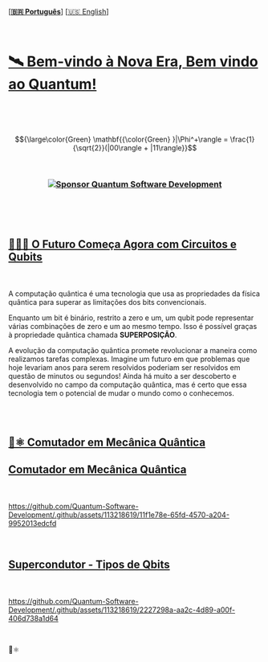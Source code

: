  \[**[🇧🇷 Português](README.pt_BR.md)**\] \[[🇺🇸 English](README.md)\]


<br>

<!-- Start Header -->

# [🛰 Bem-vindo à Nova Era, Bem vindo ao Quantum!]()

<br><br>            

<!-- INÍCIO DAS FÓRMULAS QUÂNTICAS

$${\color{Green} \boldsymbol{E=m c^2}}$$

# $${\Huge\color{Green} \boldsymbol{E=m c^2}}$$

#### <p align="center"> Entrelaçamento:

### $${\color{Cyan} \mathbf{{\color{Cyan} }|\Phi^+\rangle = \frac{1}{\sqrt{2}}(|00\rangle + |11\rangle)}}$$

END QUANTUM FORMULAS -->

 $${\large\color{Green} \mathbf{{\color{Green} }|\Phi^+\rangle = \frac{1}{\sqrt{2}}(|00\rangle + |11\rangle}}$$


<!--### <p align="center">  <img src="https://github.githubassets.com/images/icons/emoji/octocat.png" width="46">  -->

<br>

<!--### <p align="center">  <img src="https://github.githubassets.com/images/icons/emoji/octocat.png" width="46">  -->
### <p align="center"> [![Sponsor Quantum Software Development](https://img.shields.io/badge/Sponsor-Quantum%20Software%20Development-brightgreen?logo=GitHub)](https://github.com/sponsors/Quantum-Software-Development)

<!-- End Headrer -->

<br><br>        

## <p align=“center”> [👩🏻‍🚀 O Futuro Começa Agora com Circuitos e Qubits]()
  
<br>

A computação quântica é uma tecnologia que usa as propriedades da física quântica para superar as limitações dos bits convencionais.

Enquanto um bit é binário, restrito a zero e um, um qubit pode representar várias combinações de zero e um ao mesmo tempo. Isso é possível graças à propriedade quântica chamada **SUPERPOSIÇÃO**.

A evolução da computação quântica promete revolucionar a maneira como realizamos tarefas complexas. Imagine um futuro em que problemas que hoje levariam anos para serem resolvidos poderiam ser resolvidos em questão de minutos ou segundos! Ainda há muito a ser descoberto e desenvolvido no campo da computação quântica, mas é certo que essa tecnologia tem o potencial de mudar o mundo como o conhecemos.

<br><br>



## <p align=“center”> [🔁⚛️ Comutador em Mecânica Quântica]() </p>

## <p align=“center”> [ Comutador em Mecânica Quântica]() </p>


<br>

https://github.com/Quantum-Software-Development/.github/assets/113218619/11f1e78e-65fd-4570-a204-9952013edcfd

<br>

## <p align=“center”> [Supercondutor - Tipos de Qbits]()

<br>

https://github.com/Quantum-Software-Development/.github/assets/113218619/2227298a-aa2c-4d89-a00f-406d738a1d64

<br>

  
🔀⚛️











